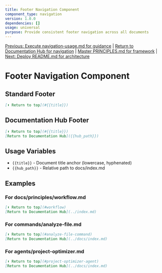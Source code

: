 ```yaml
---
title: Footer Navigation Component
component_type: navigation
version: 1.0.0
dependencies: []
usage: universal
purpose: Provide consistent footer navigation across all documents
---
```


[Previous: Execute navigation-usage.md for guidance](navigation-usage.md) | [Return to Documentation Hub for navigation](../index.md) | [Master PRINCIPLES.md for framework](principles/PRINCIPLES.md) | [Next: Deploy README.md for architecture](README.md)

# Footer Navigation Component

## Standard Footer
```markdown
[⬆ Return to top](#{{title}})
```

## Documentation Hub Footer
```markdown
[⬆ Return to top](#{{title}})
[Return to Documentation Hub]({{hub_path}})
```

## Usage Variables
- `{{title}}` - Document title anchor (lowercase, hyphenated)
- `{{hub_path}}` - Relative path to docs/index.md

## Examples

### For docs/principles/workflow.md
```markdown
[⬆ Return to top](#workflow)
[Return to Documentation Hub](../index.md)
```

### For commands/analyze-file.md
```markdown
[⬆ Return to top](#analyze-file-command)
[Return to Documentation Hub](../docs/index.md)
```

### For agents/project-optimizer.md
```markdown
[⬆ Return to top](#project-optimizer-agent)
[Return to Documentation Hub](../docs/index.md)
```